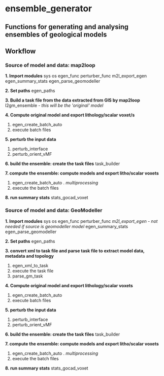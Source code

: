 # ensemble_generator

## Functions for generating and analysing ensembles of geological models

## Workflow

### Source of model and data: **map2loop**

**1. Import modules**
sys
os
egen_func
perturber_func
m2l_export_egen
egen_summary_stats
egen_parse_geomodeller

**2. Set paths**
egen_paths

**3. Build a task file from the data extracted from GIS by map2loop**
l2gm_ensemble - *this will be the 'original' model*

**4. Compute original model and export lithology/scalar voxet/s**
1. egen_create_batch_auto
2. execute batch files

**5. perturb the input data**
1. perturb_interface
2. perturb_orient_vMF

**6. build the ensemble: create the task files**
task_builder

**7. compute the ensemble: compute models and export litho/scalar voxets**
1. egen_create_batch_auto . *multiprocessing*
2. execute the batch files

**8. run summary stats**
stats_gocad_voxet

### Source of model and data: **GeoModeller**

**1. Import modules**
sys
os
egen_func
perturber_func
*m2l_export_egen - not needed if source is geomodeller model*
egen_summary_stats
egen_parse_geomodeller

**2. Set paths**
egen_paths

**3. convert xml to task file and parse task file to extract model data, metadata and topology**
1. egen_xml_to_task
2. execute the task file
3. parse_gm_task

**4. Compute original model and export lithology/scalar voxets**
1. egen_create_batch_auto
2. execute batch files

**5. perturb the input data**
1. perturb_interface
2. perturb_orient_vMF

**6. build the ensemble: create the task files**
task_builder

**7. compute the ensemble: compute models and export litho/scalar voxets**
1. egen_create_batch_auto . *multiprocessing*
2. execute the batch files

**8. run summary stats**
stats_gocad_voxet
